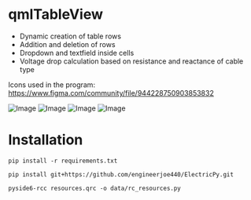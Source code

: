 # qmlTableView

- Dynamic creation of table rows
- Addition and deletion of rows
- Dropdown and textfield inside cells
- Voltage drop calculation based on resistance and reactance of cable type

Icons used in the program: https://www.figma.com/community/file/944228750903853832

![Image](https://github.com/user-attachments/assets/7ec5ebcb-ec7c-4063-8a1f-71dc462468f9)
![Image](https://github.com/user-attachments/assets/c943cdc3-2fa0-4552-92a5-d06178f0fb15)
![Image](https://github.com/user-attachments/assets/947751dc-5eb7-489b-a081-1d3925c594d1)
![Image](https://github.com/user-attachments/assets/cc69bb5f-4784-4c11-be48-f34b132f1684)


# Installation

```
pip install -r requirements.txt

pip install git+https://github.com/engineerjoe440/ElectricPy.git
```

```
pyside6-rcc resources.qrc -o data/rc_resources.py
```